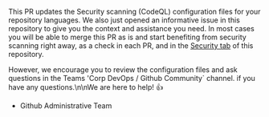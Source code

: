 This PR updates the Security scanning (CodeQL) configuration files for your repository languages. We also just opened an informative issue in this repository to give you the context and assistance you need. In most cases you will be able to merge this PR as is and start benefiting from security scanning right away, as a check in each PR, and in the [Security tab](https://github.com/{organization}/{repository}/security/code-scanning) of this repository. 

However, we encourage you to review the configuration files and ask questions in the Teams 'Corp DevOps / Github Community` channel. if you have any questions.\n\nWe are here to help! :thumbsup:

- Github Administrative Team